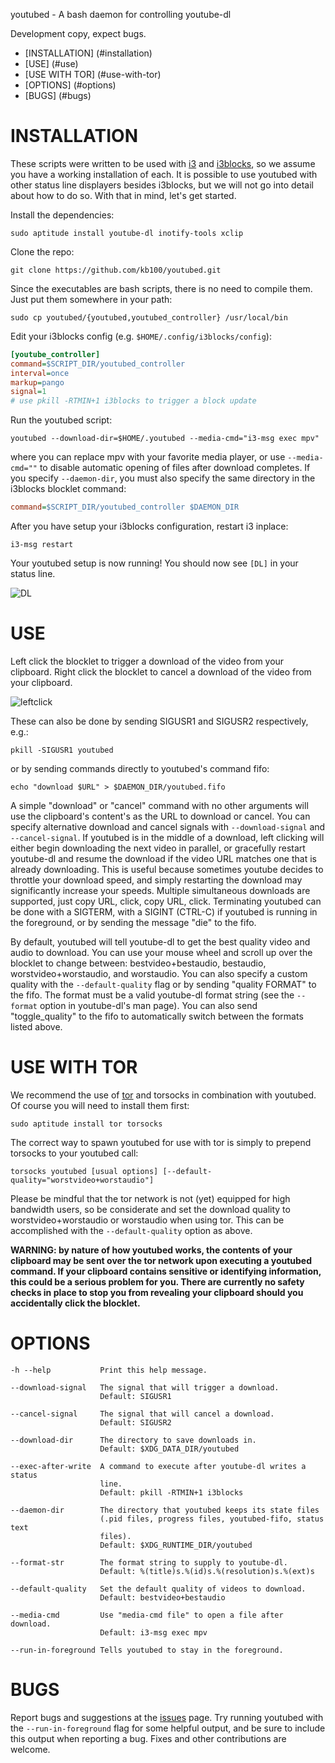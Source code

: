 youtubed - A bash daemon for controlling youtube-dl



Development copy, expect bugs.

- [INSTALLATION] (#installation)
- [USE] (#use)
- [USE WITH TOR] (#use-with-tor)
- [OPTIONS] (#options)
- [BUGS] (#bugs)

# INSTALLATION

These scripts were written to be used with [i3](http://www.i3wm.org) and [i3blocks](https://github.com/vivien/i3blocks), so we assume you have a working installation of each.
It is possible to use youtubed with other status line displayers besides i3blocks, but we will not go into detail about how to do so.
With that in mind, let's get started.

Install the dependencies:

```ShellSession
sudo aptitude install youtube-dl inotify-tools xclip
```

Clone the repo:

```ShellSession
git clone https://github.com/kb100/youtubed.git
```

Since the executables are bash scripts, there is no need to compile them.
Just put them somewhere in your path:

```ShellSession
sudo cp youtubed/{youtubed,youtubed_controller} /usr/local/bin
```

Edit your i3blocks config (e.g. `$HOME/.config/i3blocks/config`):

```INI
[youtube_controller]
command=$SCRIPT_DIR/youtubed_controller
interval=once
markup=pango
signal=1
# use pkill -RTMIN+1 i3blocks to trigger a block update
```

Run the youtubed script:

```ShellSession
youtubed --download-dir=$HOME/.youtubed --media-cmd="i3-msg exec mpv"
```

where you can replace mpv with your favorite media player, or use `--media-cmd=""` to disable automatic opening of files after download completes. 
If you specify `--daemon-dir`, you must also specify the same directory in the i3blocks blocklet command:

```INI
command=$SCRIPT_DIR/youtubed_controller $DAEMON_DIR
```

After you have setup your i3blocks configuration, restart i3 inplace:

```ShellSession
i3-msg restart
```

Your youtubed setup is now running!
You should now see `[DL]` in your status line.

![DL](https://cloud.githubusercontent.com/assets/1966710/7039499/741102cc-dd88-11e4-8a8e-999efb8ebb32.gif)

# USE

Left click the blocklet to trigger a download of the video from your clipboard.
Right click the blocklet to cancel a download of the video from your clipboard.

![leftclick](https://cloud.githubusercontent.com/assets/1966710/7052700/d5022f94-ddf5-11e4-81f0-f9d934ad6a1d.gif)

These can also be done by sending SIGUSR1 and SIGUSR2 respectively, e.g.:

```ShellSession
pkill -SIGUSR1 youtubed
```

or by sending commands directly to youtubed's command fifo:

```ShellSession
echo "download $URL" > $DAEMON_DIR/youtubed.fifo
```

A simple "download" or "cancel" command with no other arguments will use the clipboard's content's
as the URL to download or cancel.
You can specify alternative download and cancel signals with `--download-signal` and `--cancel-signal`.
If youtubed is in the middle of a download, left clicking will either begin downloading the next video in parallel,
or gracefully restart youtube-dl and resume the download if the video URL matches one that is already downloading.
This is useful because sometimes youtube decides to throttle your download speed, and simply restarting the download
may significantly increase your speeds.
Multiple simultaneous downloads are supported, just copy URL, click, copy URL, click.
Terminating youtubed can be done with a SIGTERM, with a SIGINT (CTRL-C) if youtubed is running in the foreground, or by sending the message "die" to the fifo.

By default, youtubed will tell youtube-dl to get the best quality video and audio to download.
You can use your mouse wheel and scroll  up over the blocklet to change between: bestvideo+bestaudio, bestaudio, worstvideo+worstaudio, and worstaudio.
You can also specify a custom quality with the `--default-quality` flag or by sending "quality FORMAT" to the fifo.
The format must be a valid youtube-dl format string (see the `--format` option in youtube-dl's man page).
You can also send "toggle_quality" to the fifo to automatically switch between the formats listed above.

# USE WITH TOR

We recommend the use of [tor](https://www.torproject.org/) and torsocks in combination with youtubed.
Of course you will need to install them first:

```ShellSession
sudo aptitude install tor torsocks
```

The correct way to spawn youtubed for use with tor is simply to prepend torsocks to your youtubed call:

```ShellSession
torsocks youtubed [usual options] [--default-quality="worstvideo+worstaudio"]
```

Please be mindful that the tor network is not (yet) equipped for high bandwidth users, so be considerate and set the download quality to worstvideo+worstaudio or worstaudio when using tor.
This can be accomplished with the `--default-quality` option as above.

**WARNING: by nature of how youtubed works, the contents of your clipboard may be sent over the tor network upon executing a youtubed command. If your clipboard contains sensitive or identifying information, this could be a serious problem for you. There are currently no safety checks in place to stop you from revealing your clipboard should you accidentally click the blocklet.**

# OPTIONS

    -h --help           Print this help message.

    --download-signal   The signal that will trigger a download.
                        Default: SIGUSR1
    
    --cancel-signal     The signal that will cancel a download.
                        Default: SIGUSR2
    
    --download-dir      The directory to save downloads in.
                        Default: $XDG_DATA_DIR/youtubed
    
    --exec-after-write  A command to execute after youtube-dl writes a status
                        line. 
                        Default: pkill -RTMIN+1 i3blocks
    
    --daemon-dir        The directory that youtubed keeps its state files 
                        (.pid files, progress files, youtubed-fifo, status text
                        files). 
                        Default: $XDG_RUNTIME_DIR/youtubed
    
    --format-str        The format string to supply to youtube-dl. 
                        Default: %(title)s.%(id)s.%(resolution)s.%(ext)s

    --default-quality   Set the default quality of videos to download.
                        Default: bestvideo+bestaudio

    --media-cmd         Use "media-cmd file" to open a file after download.
                        Default: i3-msg exec mpv
    
    --run-in-foreground Tells youtubed to stay in the foreground.

# BUGS

Report bugs and suggestions at the [issues](https://github.com/kb100/youtubed/issues) page.
Try running youtubed with the `--run-in-foreground` flag for some helpful output, and be sure to include this output when reporting a bug.
Fixes and other contributions are welcome.
